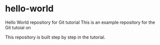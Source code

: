 # hello-world

Hello World repository for Git tutorial
This is an example repository for the Git tutoial on 

This repository is built step by step in the tutorial.
